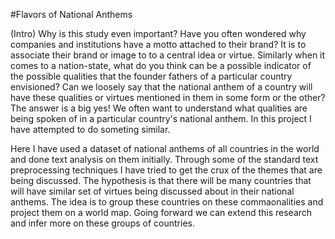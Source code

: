 
#Flavors of National Anthems 

(Intro) Why is this study even important?
Have you often wondered why companies and institutions have a motto attached to their brand?
It is to associate their brand or image to to a central idea or virtue. Similarly when it comes to a nation-state, what do you think can be a possible 
indicator of the possible qualities that the founder fathers of a particular country envisioned? Can we loosely say that the national anthem of a country will
have these qualities or virtues mentioned in them in some form or the other? The answer is a big yes!
We often want to understand what qualities are being spoken of in a particular country's national anthem. In this project I have attempted to do someting similar. 

Here I have used a dataset of national anthems of all countries in the world and done text analysis on them initially. Through some of the standard 
text preprocessing techniques I have tried to get the crux of the themes that are being discussed. The hypothesis is that there will be 
many countries that will have similar set of virtues being discussed about in their national anthems. The idea is to group these countries on these 
commaonalities and project them on a world map. Going forward we can extend this research and infer more on these groups of countries. 
